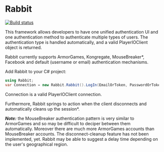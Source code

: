 Rabbit
======

[![Build status](https://ci.appveyor.com/api/projects/status/6fxlb8bkqp18cg3c/branch/master)](https://ci.appveyor.com/project/Decagon/rabbit/branch/master)


This framework allows developers to have one unified authentication UI and one authentication method to authenticate multiple types of users. The authentication type is handled automatically, and a valid PlayerIOClient object is returned.

Rabbit currently supports ArmorGames, Kongregate, MouseBreaker*, Facebook and default (username or email) authentication mechanisms.


Add Rabbit to your C# project:

```csharp
using Rabbit;
var Connection = new Rabbit.Rabbit().LogIn(EmailOrToken, PasswordOrToken, RoomID);
```

Connection is a valid PlayerIOClient connection.

Furthermore, Rabbit springs to action when the client disconnects and automatically cleans up the session*.

***Note:*** the MouseBreaker authentication pattern is very similar to ArmorGames and so may be difficult to deciper between them automatically. Moreover there are much more ArmorGames accounts than MouseBreaker accounts. The disconnect-cleanup feature has not been implemented, yet. Rabbit may be able to suggest a delay time depending on the user's geographical region.
